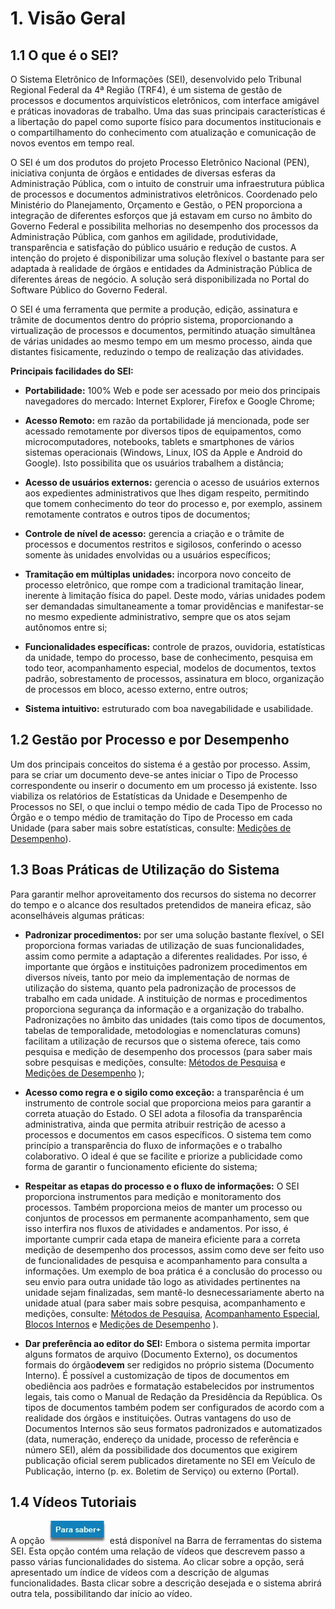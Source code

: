 # **1. Visão Geral**

## **1.1 O que é o SEI?**

O Sistema Eletrônico de Informações \(SEI\), desenvolvido pelo Tribunal Regional Federal da 4ª Região \(TRF4\), é um sistema de gestão de processos e documentos arquivísticos eletrônicos, com interface amigável e práticas inovadoras de trabalho. Uma das suas principais características é a libertação do papel como suporte físico para documentos institucionais e o compartilhamento do conhecimento com atualização e comunicação de novos eventos em tempo real.

O SEI é um dos produtos do projeto Processo Eletrônico Nacional \(PEN\), iniciativa conjunta de órgãos e entidades de diversas esferas da Administração Pública, com o intuito de construir uma infraestrutura pública de processos e documentos administrativos eletrônicos. Coordenado pelo Ministério do Planejamento, Orçamento e Gestão, o PEN proporciona a integração de diferentes esforços que já estavam em curso no âmbito do Governo Federal e possibilita melhorias no desempenho dos processos da Administração Pública, com ganhos em agilidade, produtividade, transparência e satisfação do público usuário e redução de custos. A intenção do projeto é disponibilizar uma solução flexível o bastante para ser adaptada à realidade de órgãos e entidades da Administração Pública de diferentes áreas de negócio. A solução será disponibilizada no Portal do Software Público do Governo Federal.

O SEI é uma ferramenta que permite a produção, edição, assinatura e trâmite de documentos dentro do próprio sistema, proporcionando a virtualização de processos e documentos, permitindo atuação simultânea de várias unidades ao mesmo tempo em um mesmo processo, ainda que distantes fisicamente, reduzindo o tempo de realização das atividades.

**Principais facilidades do SEI:**

* **Portabilidade:** 100% Web e pode ser acessado por meio dos principais navegadores do mercado: Internet Explorer, Firefox e Google Chrome;

* **Acesso Remoto:** em razão da portabilidade já mencionada, pode ser acessado remotamente por diversos tipos de equipamentos, como microcomputadores, notebooks, tablets e smartphones de vários sistemas operacionais \(Windows, Linux, IOS da Apple e Android do Google\). Isto possibilita que os usuários trabalhem a distância;

* **Acesso de usuários externos:** gerencia o acesso de usuários externos aos expedientes administrativos que lhes digam respeito, permitindo que tomem conhecimento do teor do processo e, por exemplo, assinem remotamente contratos e outros tipos de documentos;

* **Controle de nível de acesso:** gerencia a criação e o trâmite de processos e documentos restritos e sigilosos, conferindo o acesso somente às unidades envolvidas ou a usuários específicos;

* **Tramitação em múltiplas unidades:** incorpora novo conceito de processo eletrônico, que rompe com a tradicional tramitação linear, inerente à limitação física do papel. Deste modo, várias unidades podem ser demandadas simultaneamente a tomar providências e manifestar-se no mesmo expediente administrativo, sempre que os atos sejam autônomos entre si;

* **Funcionalidades específicas:** controle de prazos, ouvidoria, estatísticas da unidade, tempo do processo, base de conhecimento, pesquisa em todo teor, acompanhamento especial, modelos de documentos, textos padrão, sobrestamento de processos, assinatura em bloco, organização de processos em bloco, acesso externo, entre outros;

* **Sistema intuitivo:** estruturado com boa navegabilidade e usabilidade.


## **1.2 Gestão por Processo e por Desempenho**

Um dos principais conceitos do sistema é a gestão por processo. Assim, para se criar um documento deve-se antes iniciar o Tipo de Processo correspondente ou inserir o documento em um processo já existente. Isso viabiliza os relatórios de Estatísticas da Unidade e Desempenho de Processos no SEI, o que inclui o tempo médio de cada Tipo de Processo no Órgão e o tempo médio de tramitação do Tipo de Processo em cada Unidade \(para saber mais sobre estatísticas, consulte: [Medições de Desempenho](https://softwarepublico.gov.br/social/sei/manuais/manual-do-usuario/6.-recuperando-informacoes/#06)\).

## **1.3 Boas Práticas de Utilização do Sistema**

Para garantir melhor aproveitamento dos recursos do sistema no decorrer do tempo e o alcance dos resultados pretendidos de maneira eficaz, são aconselháveis algumas práticas:

* **Padronizar procedimentos:** por ser uma solução bastante flexível, o SEI proporciona formas variadas de utilização de suas funcionalidades, assim como permite a adaptação a diferentes realidades. Por isso, é importante que órgãos e instituições padronizem procedimentos em diversos níveis, tanto por meio da implementação de normas de utilização do sistema, quanto pela padronização de processos de trabalho em cada unidade. A instituição de normas e procedimentos proporciona segurança da informação e a organização do trabalho. Padronizações no âmbito das unidades \(tais como tipos de documentos, tabelas de temporalidade, metodologias e nomenclaturas comuns\) facilitam a utilização de recursos que o sistema oferece, tais como pesquisa e medição de desempenho dos processos \(para saber mais sobre pesquisas e medições, consulte: [Métodos de Pesquisa](https://softwarepublico.gov.br/social/sei/manuais/manual-do-usuario/6.-recuperando-informacoes/#05) e [Medições de Desempenho](https://softwarepublico.gov.br/social/sei/manuais/manual-do-usuario/6.-recuperando-informacoes/#06) \);

* **Acesso como regra e o sigilo como exceção:** a transparência é um instrumento de controle social que proporciona meios para garantir a correta atuação do Estado. O SEI adota a filosofia da transparência administrativa, ainda que permita atribuir restrição de acesso a processos e documentos em casos específicos. O sistema tem como princípio a transparência do fluxo de informações e o trabalho colaborativo. O ideal é que se facilite e priorize a publicidade como forma de garantir o funcionamento eficiente do sistema;

* **Respeitar as etapas do processo e o fluxo de informações:** O SEI proporciona instrumentos para medição e monitoramento dos processos. Também proporciona meios de manter um processo ou conjuntos de processos em permanente acompanhamento, sem que isso interfira nos fluxos de atividades e andamentos. Por isso, é importante cumprir cada etapa de maneira eficiente para a correta medição de desempenho dos processos, assim como deve ser feito uso de funcionalidades de pesquisa e acompanhamento para consulta a informações. Um exemplo de boa prática é a conclusão do processo ou seu envio para outra unidade tão logo as atividades pertinentes na unidade sejam finalizadas, sem mantê-lo desnecessariamente aberto na unidade atual \(para saber mais sobre pesquisa, acompanhamento e medições, consulte: [Métodos de Pesquisa](https://softwarepublico.gov.br/social/sei/manuais/manual-do-usuario/6.-recuperando-informacoes/#05), [Acompanhamento Especial](https://softwarepublico.gov.br/social/sei/manuais/manual-do-usuario/6.-recuperando-informacoes/#03), [Blocos Internos](https://softwarepublico.gov.br/social/sei/manuais/manual-do-usuario/6.-recuperando-informacoes/#04) e [Medições de Desempenho](https://softwarepublico.gov.br/social/sei/manuais/manual-do-usuario/6.-recuperando-informacoes/#06) \).

* **Dar preferência ao editor do SEI:** Embora o sistema permita importar alguns formatos de arquivo \(Documento Externo\), os documentos formais do órgão**devem** ser redigidos no próprio sistema \(Documento Interno\). É possível a customização de tipos de documentos em obediência aos padrões e formatação estabelecidos por instrumentos legais, tais como o Manual de Redação da Presidência da República. Os tipos de documentos também podem ser configurados de acordo com a realidade dos órgãos e instituições. Outras vantagens do uso de Documentos Internos são seus formatos padronizados e automatizados \(data, numeração, endereço da unidade, processo de referência e número SEI\), além da possibilidade dos documentos que exigirem publicação oficial serem publicados diretamente no SEI em Veículo de Publicação, interno \(p. ex. Boletim de Serviço\) ou externo \(Portal\).


## **1.4 Vídeos Tutoriais**

A opção ![](/assets/Parasaber.png) está disponível na Barra de ferramentas do sistema SEI. Esta opção contém uma relação de vídeos que descrevem passo a passo várias funcionalidades do sistema. Ao clicar sobre a opção, será apresentado um índice de vídeos com a descrição de algumas funcionalidades. Basta clicar sobre a descrição desejada e o sistema abrirá outra tela, possibilitando dar início ao vídeo.

